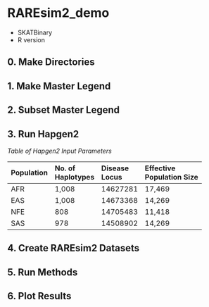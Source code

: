# RAREsim2_demo

* SKATBinary
* R version

## 0. Make Directories

## 1. Make Master Legend

## 2. Subset Master Legend

## 3. Run Hapgen2

*Table of Hapgen2 Input Parameters*

|**Population**	|**No. of<br>Haplotypes**|**Disease<br>Locus**	|**Effective<br>Population Size**|
|:--------------|:----------------------|:----------------------|:------------------------------|
| AFR		| 1,008			| 14627281 		| 17,469 			|
| EAS		| 1,008			| 14673368 		| 14,269 			|
| NFE		| 808			| 14705483		| 11,418			|
| SAS		| 978			| 14508902 		| 14,269			|	

## 4. Create RAREsim2 Datasets

## 5. Run Methods

## 6. Plot Results
